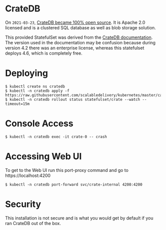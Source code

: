 # CrateDB
On `2021-03-23`, [CrateDB became 100% open source](https://crate.io/a/farewell-to-the-cratedb-enterprise-license-faq/). It is Apache 2.0 licensed and is a clustered SQL database as well as blob storage solution.

This provided StatefulSet was derived from the [CrateDB documentation](https://crate.io/docs/crate/howtos/en/latest/deployment/containers/kubernetes.html). The version used in the documentation may be confusion because during version 4.2 there was an enterprise license, whereas this statefulset deploys 4.6, which is completely free.

# Deploying
```text
$ kubectl create ns cratedb
$ kubectl -n cratedb apply -f https://raw.githubusercontent.com/scalabledelivery/kubernetes/master/catalog/cratedb/deploy.yaml
$ kubectl -n cratedb rollout status statefulset/crate --watch --timeout=15m
```

# Console Access
```text
$ kubectl -n cratedb exec -it crate-0 -- crash
```

# Accessing Web UI
To get to the Web UI run this port-proxy command and go to https://localhost:4200
```text
$ kubectl -n cratedb port-forward svc/crate-internal 4200:4200
```

# Security
This installation is not secure and is what you would get by default if you ran CrateDB out of the box.
